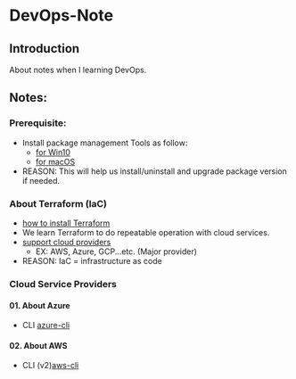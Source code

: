 # DevOps-Note

## Introduction
About notes when I learning DevOps.

## Notes:

### Prerequisite:
- Install package management Tools as follow:
  - [for Win10](docs/install_for_Win10.md)
  - [for macOS](docs/install_for_macOS.md)
- REASON: This will help us install/uninstall and upgrade package version if needed.

### About Terraform (IaC)
- [how to install Terraform](docs/how_to_install_terraform.md)
- We learn Terraform to do repeatable operation with cloud services.
- [support cloud providers](https://www.terraform.io/docs/providers/index.html)
  - EX: AWS, Azure, GCP...etc. (Major provider)
- REASON: IaC = infrastructure as code

### Cloud Service Providers

#### 01. About Azure
- CLI [azure-cli](https://docs.microsoft.com/zh-tw/cli/azure/install-azure-cli?view=azure-cli-latest)

#### 02. About AWS
- CLI (v2)[aws-cli](https://docs.aws.amazon.com/cli/latest/userguide/install-cliv2.html)

